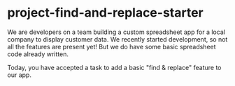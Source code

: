# project-find-and-replace-starter

We are developers on a team building a custom spreadsheet app for a local company to display customer data.
We recently started development, so not all the features are present yet!
But we do have some basic spreadsheet code already written.

Today, you have accepted a task to add a basic "find & replace" feature to our app.

